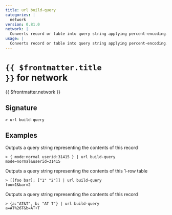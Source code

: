 ```yaml
---
title: url build-query
categories: |
  network
version: 0.81.0
network: |
  Converts record or table into query string applying percent-encoding.
usage: |
  Converts record or table into query string applying percent-encoding.
---
```


# <code>{{ $frontmatter.title }}</code> for network

<div class='command-title'>{{ $frontmatter.network }}</div>

## Signature

```> url build-query ```

## Examples

Outputs a query string representing the contents of this record
```shell
> { mode:normal userid:31415 } | url build-query
mode=normal&userid=31415
```

Outputs a query string representing the contents of this 1-row table
```shell
> [[foo bar]; ["1" "2"]] | url build-query
foo=1&bar=2
```

Outputs a query string representing the contents of this record
```shell
> {a:"AT&T", b: "AT T"} | url build-query
a=AT%26T&b=AT+T
```
